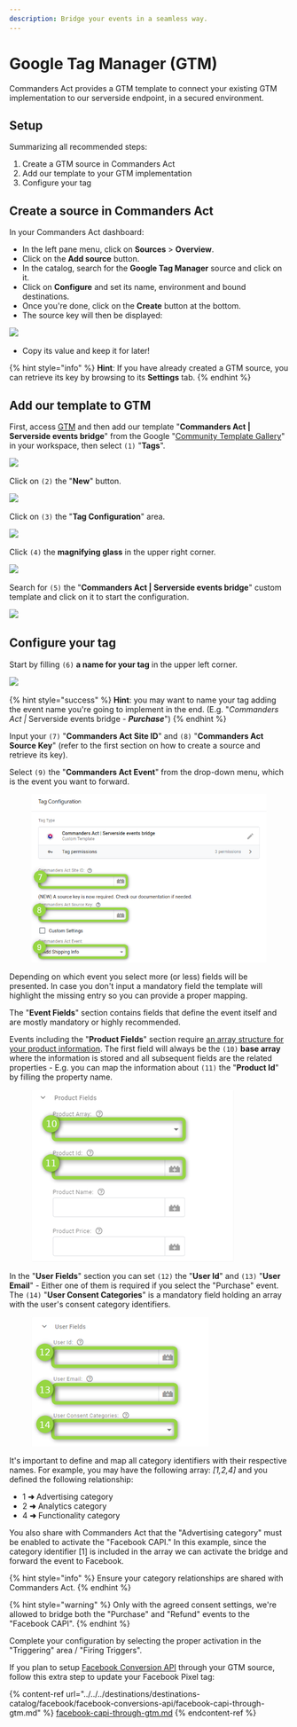 ```yaml
---
description: Bridge your events in a seamless way.
---
```


# Google Tag Manager (GTM)

Commanders Act provides a GTM template to connect your existing GTM implementation to our serverside endpoint, in a secured environment.

## Setup

Summarizing all recommended steps:

1. Create a GTM source in Commanders Act
2. Add our template to your GTM implementation
3. Configure your tag

## Create a source in Commanders Act

In your Commanders Act dashboard:

* In the left pane menu, click on **Sources** > **Overview**.
* Click on the **Add source** button.
* In the catalog, search for the **Google Tag Manager** source and click on it.
* Click on **Configure** and set its name, environment and bound destinations.
* Once you're done, click on the **Create** button at the bottom.
* The source key will then be displayed:

![](../../../../.gitbook/assets/serverside\_events\_bridge-key.png)

* Copy its value and keep it for later!

{% hint style="info" %}
**Hint**: If you have already created a GTM source, you can retrieve its key by browsing to its **Settings** tab.
{% endhint %}

## Add our template to GTM

First, access [GTM](https://tagmanager.google.com/) and then add our template "**Commanders Act | Serverside events bridge**" from the Google "[Community Template Gallery](https://tagmanager.google.com/gallery/#/owners/TagCommander/templates/Serverside-events-bridge)" in your workspace, then select `(1)` "**Tags**".

![](../../../../.gitbook/assets/serverside\_events\_bridge1.png)

Click on `(2)` the "**New**" button.

![](../../../../.gitbook/assets/serverside\_events\_bridge2.png)

Click on `(3)` the "**Tag Configuration**" area.

![](../../../../.gitbook/assets/serverside\_events\_bridge3.png)

Click `(4)` the **magnifying glass** in the upper right corner.

![](../../../../.gitbook/assets/serverside\_events\_bridge4.png)

Search for `(5)` the "**Commanders Act | Serverside events bridge**" custom template and click on it to start the configuration.

![](../../../../.gitbook/assets/serverside\_events\_bridge5.png)

## Configure your tag

Start by filling `(6)` **a name for your tag** in the upper left corner.

![](../../../../.gitbook/assets/serverside\_events\_bridge6.png)

{% hint style="success" %}
**Hint**: you may want to name your tag adding the event name you're going to implement in the end. (E.g. "_Commanders Act |_ Serverside events bridge _- **Purchase**_")
{% endhint %}

Input your `(7)` "**Commanders Act Site ID**" and `(8)` "**Commanders Act Source Key**" (refer to the first section on how to create a source and retrieve its key).

Select `(9)` the "**Commanders Act Event**" from the drop-down menu, which is the event you want to forward.

<figure><img src="../../../../.gitbook/assets/serverside_events_bridge7 (1).png" alt="" width="536"><figcaption></figcaption></figure>

Depending on which event you select more (or less) fields will be presented. In case you don't input a mandatory field the template will highlight the missing entry so you can provide a proper mapping.

The "**Event Fields**" section contains fields that define the event itself and are mostly mandatory or highly recommended.

Events including the "**Product Fields**" section require [an array structure for your product information](https://community.commandersact.com/tagcommander/tips-and-tricks/best-practices/common-datalayer-variables#product-arrays). The first field will always be the `(10)` **base array** where the information is stored and all subsequent fields are the related properties - E.g. you can map the information about `(11)` the "**Product Id**" by filling the property name.

<figure><img src="../../../../.gitbook/assets/serverside_events_bridge8 (1).png" alt=""><figcaption></figcaption></figure>

In the "**User Fields**" section you can set `(12)` the "**User Id**" and `(13)` "**User Email**" - Either one of them is required if you select the "Purchase" event. The `(14)` "**User Consent Categories**" is a mandatory field holding an array with the user's consent category identifiers.

<figure><img src="../../../../.gitbook/assets/serverside_events_bridge9 (1).png" alt=""><figcaption></figcaption></figure>

It's important to define and map all category identifiers with their respective names. For example, you may have the following array: _\[1,2,4]_ and you defined the following relationship:

* 1 **➜** Advertising category
* 2 **➜** Analytics category
* 4 **➜** Functionality category

You also share with Commanders Act that the "Advertising category" must be enabled to activate the "Facebook CAPI." In this example, since the category identifier \[1] is included in the array we can activate the bridge and forward the event to Facebook.

{% hint style="info" %}
Ensure your category relationships are shared with Commanders Act.
{% endhint %}

{% hint style="warning" %}
Only with the agreed consent settings, we're allowed to bridge both the "Purchase" and "Refund" events to the "Facebook CAPI".
{% endhint %}

Complete your configuration by selecting the proper activation in the "Triggering" area / "Firing Triggers".

If you plan to setup [Facebook Conversion API](../../../destinations/destinations-catalog/facebook/facebook-conversions-api.md) through your GTM source, follow this extra step to update your Facebook Pixel tag:

{% content-ref url="../../../destinations/destinations-catalog/facebook/facebook-conversions-api/facebook-capi-through-gtm.md" %}
[facebook-capi-through-gtm.md](../../../destinations/destinations-catalog/facebook/facebook-conversions-api/facebook-capi-through-gtm.md)
{% endcontent-ref %}
